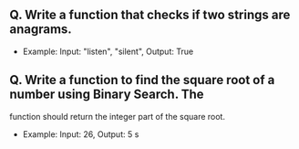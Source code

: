 ## Q. Write a function that checks if two strings are anagrams.
- Example: Input: &quot;listen&quot;, &quot;silent&quot;, Output: True

## Q. Write a function to find the square root of a number using Binary Search. The
function should return the integer part of the square root.
- Example: Input: 26, Output: 5
s